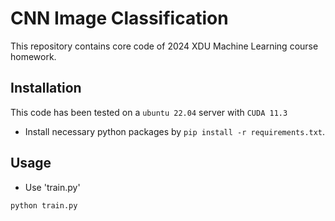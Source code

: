 # CNN Image Classification
This repository contains core code of 2024 XDU Machine Learning course homework.

## Installation
This code has been tested on a `ubuntu 22.04` server with `CUDA 11.3`
- Install necessary python packages by `pip install -r requirements.txt`.

## Usage
- Use 'train.py'
```shell
python train.py
```




